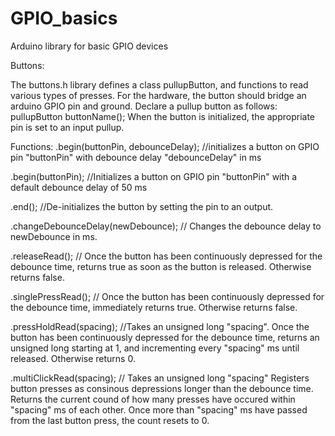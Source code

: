 # GPIO_basics
Arduino library for basic GPIO devices

Buttons:

The buttons.h library defines a class pullupButton, and functions to read various types of presses. For the hardware, the button should bridge an arduino GPIO pin and ground. 
Declare a pullup button as follows: pullupButton buttonName(); When the button is initialized, the appropriate pin is set to an input pullup.

Functions:
.begin(buttonPin, debounceDelay); //initializes a button on GPIO pin "buttonPin" with debounce delay "debounceDelay" in ms

.begin(buttonPin); //Initializes a button on GPIO pin "buttonPin" with a default debounce delay of 50 ms

.end(); //De-initializes the button by setting the pin to an output.

.changeDebounceDelay(newDebounce); // Changes the debounce delay to newDebounce in ms.

.releaseRead(); // Once the button has been continuously depressed for the debounce time, returns true as soon as the button is released. Otherwise returns false.

.singlePressRead(); // Once the button has been continuously depressed for the debounce time, immediately returns true. Otherwise returns false.

.pressHoldRead(spacing); //Takes an unsigned long "spacing". Once the button has been continuously depressed for the debounce time, returns an unsigned long starting at 1, and incrementing every "spacing" ms until released. Otherwise returns 0.

.multiClickRead(spacing); // Takes an unsigned long "spacing" Registers button presses as consinous depressions longer than the debounce time. Returns the current cound of how many presses have occured within "spacing" ms of each other. Once more than "spacing" ms have passed from the last button press, the count resets to 0.



